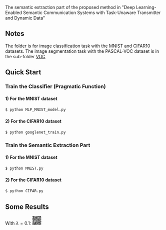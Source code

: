 The semantic extraction part of the proposed method in "Deep Learning-Enabled Semantic Communication Systems with Task-Unaware Transmitter and Dynamic Data"

## Notes
The folder is for image classification task with the MNIST and CIFAR10 datasets. The image segmentation task with the PASCAL-VOC dataset is in the sub-folder [VOC](./VOC)

## Quick Start
### Train the Classifier (Pragmatic Function)

#### 1) For the MNIST dataset
```bash
$ python MLP_MNIST_model.py
```

#### 2) For the CIFAR10 dataset
```bash
$ python googlenet_train.py
```

### Train the Semantic Extraction Part
#### 1) For the MNIST dataset
```bash
$ python MNIST.py
```

#### 2) For the CIFAR10 dataset
```bash
$ python CIFAR.py
```

## Some Results
With $\lambda = 0.1$: ![alt text](image_recover_combing/mnist_train_15_0.600000_lambda_1.000000.jpg)

